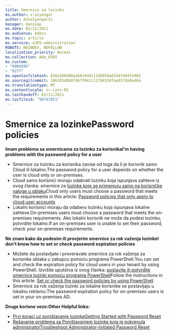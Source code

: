 ```yaml
---
title: Smernice za lozinke
ms.author: v-aiyengar
author: AshaIyengar21
manager: dansimp
ms.date: 03/11/2021
ms.audience: Admin
ms.topic: article
ms.service: o365-administration
ROBOTS: NOINDEX, NOFOLLOW
localization_priority: Normal
ms.collection: Adm_O365
ms.custom:
- "9004595"
- "9277"
ms.openlocfilehash: 826e266d08aa68c0d4213d8058a0244f404fe965
ms.sourcegitcommit: 186281d0b87d67f041c127d4334faa937da9a48a
ms.translationtype: MT
ms.contentlocale: sr-Latn-RS
ms.lasthandoff: 03/11/2021
ms.locfileid: "50747051"
---
```

# <a name="password-policies"></a><span data-ttu-id="8a81d-102">Smernice za lozinke</span><span class="sxs-lookup"><span data-stu-id="8a81d-102">Password policies</span></span>

<span data-ttu-id="8a81d-103">**Imam problema sa smernicama za lozinku za korisnika**</span><span class="sxs-lookup"><span data-stu-id="8a81d-103">**I'm having problems with the password policy for a user**</span></span>

- <span data-ttu-id="8a81d-104">Smernice za lozinku za korisnika zavise od toga da li je korisnik samo Cloud ili lokalno.</span><span class="sxs-lookup"><span data-stu-id="8a81d-104">The password policy for a user depends on whether the user is cloud only or on-premises.</span></span>
- <span data-ttu-id="8a81d-105">Cloud samo korisnici moraju odabrati lozinku koja ispunjava zahteve iz ovog članka: smernice za [lozinke koje se primenjuju samo na korisničke naloge u oblaku](https://docs.microsoft.com/azure/active-directory/authentication/concept-sspr-policy?WT.mc_id=Portal-Microsoft_Azure_Support#password-policies-that-only-apply-to-cloud-user-accounts)</span><span class="sxs-lookup"><span data-stu-id="8a81d-105">Cloud only users must choose a password that meets the requirements in this article: [Password policies that only apply to cloud user accounts](https://docs.microsoft.com/azure/active-directory/authentication/concept-sspr-policy?WT.mc_id=Portal-Microsoft_Azure_Support#password-policies-that-only-apply-to-cloud-user-accounts)</span></span>
- <span data-ttu-id="8a81d-106">Lokalni korisnici moraju da odaberu lozinku koja ispunjava lokalne zahteve.</span><span class="sxs-lookup"><span data-stu-id="8a81d-106">On-premises users must choose a password that meets the on-premises requirements.</span></span> <span data-ttu-id="8a81d-107">Ako lokalni korisnik ne može da podesi lozinku, potvrdite lokalno.</span><span class="sxs-lookup"><span data-stu-id="8a81d-107">If an on-premises user is unable to set their password, check your on-premises requirements.</span></span>

<span data-ttu-id="8a81d-108">**Ne znam kako da podesim ili provjerim smernice za rok važenja lozinke**</span><span class="sxs-lookup"><span data-stu-id="8a81d-108">**I don't know how to set or check password expiration policies**</span></span>

- <span data-ttu-id="8a81d-109">Možete da postavljate i proveravate smernice za rok važenja za korisnike oblaka u zakupcu pomoću programa PowerShell.</span><span class="sxs-lookup"><span data-stu-id="8a81d-109">You can set and check the expiration policy for cloud users in your tenant by using PowerShell.</span></span> <span data-ttu-id="8a81d-110">Izvršite uputstva iz ovog članka: [postavite ili potvrdite smernice lozinki pomoću programa PowerShell](https://docs.microsoft.com/azure/active-directory/authentication/concept-sspr-policy?WT.mc_id=Portal-Microsoft_Azure_Support#set-or-check-the-password-policies-by-using-powershell)</span><span class="sxs-lookup"><span data-stu-id="8a81d-110">Follow the instructions in this article: [Set or check the password policies by using PowerShell](https://docs.microsoft.com/azure/active-directory/authentication/concept-sspr-policy?WT.mc_id=Portal-Microsoft_Azure_Support#set-or-check-the-password-policies-by-using-powershell)</span></span>
- <span data-ttu-id="8a81d-111">Smernice za rok važenja lozinki za lokalne korisnike se postavljaju u lokalnu reklamu.</span><span class="sxs-lookup"><span data-stu-id="8a81d-111">The password expiration policy for on-premises users is set in your on-premises AD.</span></span>

<span data-ttu-id="8a81d-112">**Druge korisne veze:**</span><span class="sxs-lookup"><span data-stu-id="8a81d-112">**Other Helpful links:**</span></span>
- [<span data-ttu-id="8a81d-113">Prvi koraci uz poništavanje lozinke</span><span class="sxs-lookup"><span data-stu-id="8a81d-113">Getting Started with Password Reset</span></span>](https://docs.microsoft.com/azure/active-directory/authentication/concept-sspr-policy?WT.mc_id=Portal-Microsoft_Azure_Support#set-or-check-the-password-policies-by-using-powershell)
- [<span data-ttu-id="8a81d-114">Rešavanje problema sa Poništavanjem lozinke koja je pokrenula administrator</span><span class="sxs-lookup"><span data-stu-id="8a81d-114">Troubleshoot Administrator-initiated Password Reset</span></span>](https://docs.microsoft.com/azure/active-directory/active-directory-passwords-troubleshoot?WT.mc_id=Portal-Microsoft_Azure_Support#troubleshoot-the-password-reset-portal)
